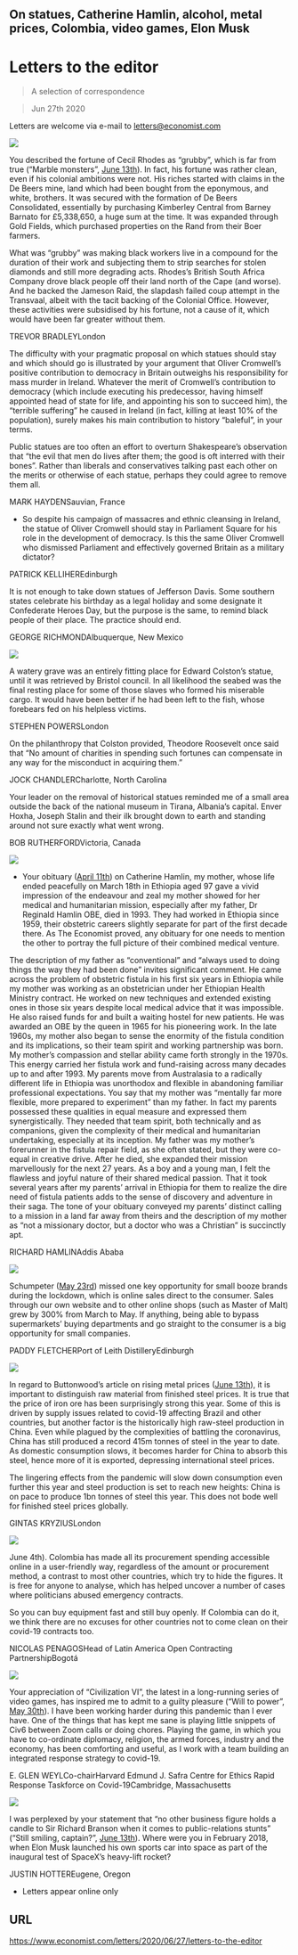 ## On statues, Catherine Hamlin, alcohol, metal prices, Colombia, video games, Elon Musk

# Letters to the editor

> A selection of correspondence

> Jun 27th 2020

Letters are welcome via e-mail to [letters@economist.com](https://www.economist.com/https://mail.google.com/mail/?view=cm&fs=1&tf=1&to=letters@economist.com)

![](./images/20200613_LDP002.jpg)

You described the fortune of Cecil Rhodes as “grubby”, which is far from true (“Marble monsters”, [June 13th](https://www.economist.com//leaders/2020/06/11/how-to-handle-racists-statues)). In fact, his fortune was rather clean, even if his colonial ambitions were not. His riches started with claims in the De Beers mine, land which had been bought from the eponymous, and white, brothers. It was secured with the formation of De Beers Consolidated, essentially by purchasing Kimberley Central from Barney Barnato for £5,338,650, a huge sum at the time. It was expanded through Gold Fields, which purchased properties on the Rand from their Boer farmers.

What was “grubby” was making black workers live in a compound for the duration of their work and subjecting them to strip searches for stolen diamonds and still more degrading acts. Rhodes’s British South Africa Company drove black people off their land north of the Cape (and worse). And he backed the Jameson Raid, the slapdash failed coup attempt in the Transvaal, albeit with the tacit backing of the Colonial Office. However, these activities were subsidised by his fortune, not a cause of it, which would have been far greater without them.

TREVOR BRADLEYLondon

The difficulty with your pragmatic proposal on which statues should stay and which should go is illustrated by your argument that Oliver Cromwell’s positive contribution to democracy in Britain outweighs his responsibility for mass murder in Ireland. Whatever the merit of Cromwell’s contribution to democracy (which include executing his predecessor, having himself appointed head of state for life, and appointing his son to succeed him), the “terrible suffering” he caused in Ireland (in fact, killing at least 10% of the population), surely makes his main contribution to history “baleful”, in your terms.

Public statues are too often an effort to overturn Shakespeare’s observation that “the evil that men do lives after them; the good is oft interred with their bones”. Rather than liberals and conservatives talking past each other on the merits or otherwise of each statue, perhaps they could agree to remove them all.

MARK HAYDENSauvian, France

* So despite his campaign of massacres and ethnic cleansing in Ireland, the statue of Oliver Cromwell should stay in Parliament Square for his role in the development of democracy. Is this the same Oliver Cromwell who dismissed Parliament and effectively governed Britain as a military dictator?

PATRICK KELLIHEREdinburgh

It is not enough to take down statues of Jefferson Davis. Some southern states celebrate his birthday as a legal holiday and some designate it Confederate Heroes Day, but the purpose is the same, to remind black people of their place. The practice should end.

GEORGE RICHMONDAlbuquerque, New Mexico

![](./images/20200613_BRP001_0.jpg)

A watery grave was an entirely fitting place for Edward Colston’s statue, until it was retrieved by Bristol council. In all likelihood the seabed was the final resting place for some of those slaves who formed his miserable cargo. It would have been better if he had been left to the fish, whose forebears fed on his helpless victims.

STEPHEN POWERSLondon

On the philanthropy that Colston provided, Theodore Roosevelt once said that “No amount of charities in spending such fortunes can compensate in any way for the misconduct in acquiring them.”

JOCK CHANDLERCharlotte, North Carolina

Your leader on the removal of historical statues reminded me of a small area outside the back of the national museum in Tirana, Albania’s capital. Enver Hoxha, Joseph Stalin and their ilk brought down to earth and standing around not sure exactly what went wrong.

BOB RUTHERFORDVictoria, Canada

![](./images/20200411_OBP001.jpg)

* Your obituary ([April 11th](https://www.economist.com//obituary/2020/04/08/catherine-hamlin-died-on-march-18th)) on Catherine Hamlin, my mother, whose life ended peacefully on March 18th in Ethiopia aged 97 gave a vivid impression of the endeavour and zeal my mother showed for her medical and humanitarian mission, especially after my father, Dr Reginald Hamlin OBE, died in 1993. They had worked in Ethiopia since 1959, their obstetric careers slightly separate for part of the first decade there. As The Economist proved, any obituary for one needs to mention the other to portray the full picture of their combined medical venture. 

The description of my father as “conventional” and “always used to doing things the way they had been done” invites significant comment. He came across the problem of obstetric fistula in his first six years in Ethiopia while my mother was working as an obstetrician under her Ethiopian Health Ministry contract. He worked on new techniques and extended existing ones in those six years despite local medical advice that it was impossible. He also raised funds for and built a waiting hostel for new patients. He was awarded an OBE by the queen in 1965 for his pioneering work. In the late 1960s, my mother also began to sense the enormity of the fistula condition and its implications, so their team spirit and working partnership was born. My mother’s compassion and stellar ability came forth strongly in the 1970s. This energy carried her fistula work and fund-raising across many decades up to and after 1993. My parents move from Australasia to a radically different life in Ethiopia was unorthodox and flexible in abandoning familiar professional expectations. You say that my mother was “mentally far more flexible, more prepared to experiment” than my father. In fact my parents possessed these qualities in equal measure and expressed them synergistically. They needed that team spirit, both technically and as companions, given the complexity of their medical and humanitarian undertaking, especially at its inception. My father was my mother’s forerunner in the fistula repair field, as she often stated, but they were co-equal in creative drive. After he died, she expanded their mission marvellously for the next 27 years. As a boy and a young man, I felt the flawless and joyful nature of their shared medical passion. That it took several years after my parents’ arrival in Ethiopia for them to realize the dire need of fistula patients adds to the sense of discovery and adventure in their saga. The tone of your obituary conveyed my parents’ distinct calling to a mission in a land far away from theirs and the description of my mother as “not a missionary doctor, but a doctor who was a Christian” is succinctly apt.

RICHARD HAMLINAddis Ababa

![](./images/20200523_WBD000.jpg)

Schumpeter ([May 23rd](https://www.economist.com//business/2020/05/23/farewell-for-now-to-a-golden-age-of-drinking)) missed one key opportunity for small booze brands during the lockdown, which is online sales direct to the consumer. Sales through our own website and to other online shops (such as Master of Malt) grew by 300% from March to May. If anything, being able to bypass supermarkets’ buying departments and go straight to the consumer is a big opportunity for small companies.

PADDY FLETCHERPort of Leith DistilleryEdinburgh

![](./images/20200613_FND001.jpg)

In regard to Buttonwood’s article on rising metal prices ([June 13th](https://www.economist.com//finance-and-economics/2020/06/11/the-reasons-behind-the-spectacular-rally-in-metal-prices)), it is important to distinguish raw material from finished steel prices. It is true that the price of iron ore has been surprisingly strong this year. Some of this is driven by supply issues related to covid-19 affecting Brazil and other countries, but another factor is the historically high raw-steel production in China. Even while plagued by the complexities of battling the coronavirus, China has still produced a record 415m tonnes of steel in the year to date. As domestic consumption slows, it becomes harder for China to absorb this steel, hence more of it is exported, depressing international steel prices.

The lingering effects from the pandemic will slow down consumption even further this year and steel production is set to reach new heights: China is on pace to produce 1bn tonnes of steel this year. This does not bode well for finished steel prices globally.

GINTAS KRYZIUSLondon

![](./images/20200606_AMP003_0.jpg)

June 4th). Colombia has made all its procurement spending accessible online in a user-friendly way, regardless of the amount or procurement method, a contrast to most other countries, which try to hide the figures. It is free for anyone to analyse, which has helped uncover a number of cases where politicians abused emergency contracts.

So you can buy equipment fast and still buy openly. If Colombia can do it, we think there are no excuses for other countries not to come clean on their covid-19 contracts too.

NICOLAS PENAGOSHead of Latin America Open Contracting PartnershipBogotá

![](./images/20200530_BKP004_0.jpg)

Your appreciation of “Civilization VI”, the latest in a long-running series of video games, has inspired me to admit to a guilty pleasure (“Will to power”, [May 30th](https://www.economist.com//books-and-arts/2020/05/30/take-over-the-world-in-civilization)). I have been working harder during this pandemic than I ever have. One of the things that has kept me sane is playing little snippets of Civ6 between Zoom calls or doing chores. Playing the game, in which you have to co-ordinate diplomacy, religion, the armed forces, industry and the economy, has been comforting and useful, as I work with a team building an integrated response strategy to covid-19.

E. GLEN WEYLCo-chairHarvard Edmund J. Safra Centre for Ethics Rapid Response Taskforce on Covid-19Cambridge, Massachusetts

![](./images/20200613_WBP001.jpg)

I was perplexed by your statement that “no other business figure holds a candle to Sir Richard Branson when it comes to public-relations stunts” (“Still smiling, captain?”, [June 13th](https://www.economist.com//business/2020/06/11/virgin-looks-for-help)). Where were you in February 2018, when Elon Musk launched his own sports car into space as part of the inaugural test of SpaceX’s heavy-lift rocket?

JUSTIN HOTTEREugene, Oregon

* Letters appear online only

## URL

https://www.economist.com/letters/2020/06/27/letters-to-the-editor
